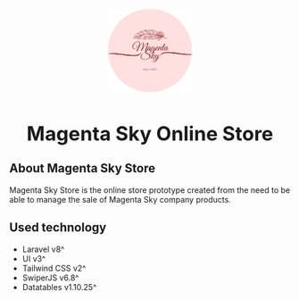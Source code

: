 <p align="center"><a href="#" target="_blank"><img src="./public/img/favicon.png" width="150"></a></p>

<h1 align="center" style="font-weight: bold; font-size: 2.5em;">
Magenta Sky Online Store
</h1>

## About Magenta Sky Store

Magenta Sky Store is the online store prototype created from the need to be able to manage the sale of Magenta Sky company products.

## Used technology

- Laravel v8^
- UI v3^
- Tailwind CSS v2^
- SwiperJS v6.8^
- Datatables v1.10.25^
